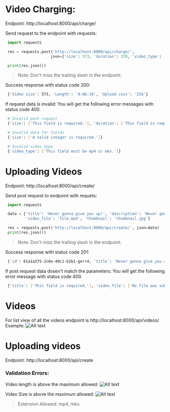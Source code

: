 # Video Charging:

Endpoint: http://localhost:8000/api/charge/

Send request to the endpoint with requests:

```python
 import requests

 res = requests.post('http://localhost:8000/api/charge/',
                    json={'size': 573, 'duration': 378, 'video_type': 'mp4'})

 print(res.json())
```

> Note: Don't miss the trailing slash in the endpoint.

Success response with status code 200:

```bash
 {'Video size': 573, 'Length': '0:06:18', 'Upload cost': '25$'}
```

If request data is invalid: You will get the following error messages with status code 400.

```bash
 # Invalid post request
 {'size': ['This field is required.'], 'duration': ['This field is required.'], 'video_type': ['This field is required.']}

 # Invalid data for fields
 {'size': ['A valid integer is required.']}

 # Invalid video type
 {'video_type': ['This field must be mp4 or mkv.']}
```

# Uploading Videos

Endpoint: http://localhost:8000/api/create/

Send post request to endpoint with requets:

```python
 import requests

 data = {'title': 'Never gonna give you up!', 'description': 'Never gonna let you down',
         'video_file': 'file.mp4', 'thumbnail': 'thumbnail.jpg'}

 res = requests.post('http://localhost:8000/api/create/', json=data)
 print(res.json())
```


> Note: Don't miss the trailing slash in the endpoint.

Success response with status code 201:

```bash
 {'id': 61a1a375-2c6e-49c1-b1b1-gerr4, 'title': 'Never gonna give you up!', 'description': 'Never gonna let you down', 'video_file': 'media/file.mp4', 'thumbnail': 'media/thumbnails/thumbnail.jpg'}
```

If post request data dosen't match the parameters: You will get the following error message with status code 400.

```bash
 {'title': ['This field is required.'], 'video_file': ['No file was submitted.'], 'thumbnail': ['No file was submitted.']}
```

# Videos

For list view of all the videos endpoint is http://localhost:8000/api/videos/
Example:
![Alt text](https://ibb.co/chtJgBB "List View")

# Uploading videos

Endpoint: http://localhost:8000/api/create

### Validation Errors:

Video length is above the maximum allowed:
![Alt text](https://i.ibb.co/gZwyj22/uploadvalidation1.png "Length error")

Video Size is above the maximum allowed:
![Alt text](https://i.ibb.co/whKXMBZ/validation2.png "Size error")

>  Extension Allowed: mp4, mkv.

